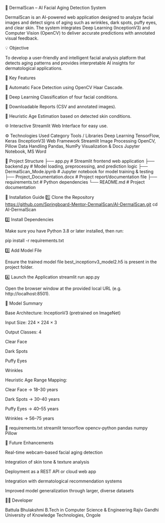 🌸 DermalScan – AI Facial Aging Detection System

DermalScan is an AI-powered web application designed to analyze facial images and detect signs of aging such as wrinkles, dark spots, puffy eyes, and clear skin.
The system integrates Deep Learning (InceptionV3) and Computer Vision (OpenCV) to deliver accurate predictions with annotated visual feedback.

💡 Objective

To develop a user-friendly and intelligent facial analysis platform that detects aging patterns and provides interpretable AI insights for dermatological applications.

🧠 Key Features

🧍 Automatic Face Detection using OpenCV Haar Cascade.

🤖 Deep Learning Classification of four facial conditions.

🧾 Downloadable Reports (CSV and annotated images).

🧠 Heuristic Age Estimation based on detected skin conditions.

🌐 Interactive Streamlit Web Interface for easy use.

⚙️ Technologies Used
Category	Tools / Libraries
Deep Learning	TensorFlow, Keras (InceptionV3)
Web Framework	Streamlit
Image Processing	OpenCV, Pillow
Data Handling	Pandas, NumPy
Visualization & Docs	Jupyter Notebook, MS Word




📁 Project Structure
├── app.py                        # Streamlit frontend web application
├── backend.py                    # Model loading, preprocessing, and prediction logic
├── DermalScan_Mode.ipynb         # Jupyter notebook for model training & testing
├── Project_Documentation.docx    # Project report/documentation file
├── requirements.txt              # Python dependencies
└── README.md                     # Project documentation




🧩 Installation Guide
1️⃣ Clone the Repository
https://github.com/Springboard-Mentor-DermalScan/AI-DermalScan.git
cd AI-DermalScan

2️⃣ Install Dependencies

Make sure you have Python 3.8 or later installed, then run:

pip install -r requirements.txt

3️⃣ Add Model File

Ensure the trained model file best_inceptionv3_model2.h5 is present in the project folder.

4️⃣ Launch the Application
streamlit run app.py


Open the browser window at the provided local URL (e.g. http://localhost:8501).

🧬 Model Summary

Base Architecture: InceptionV3 (pretrained on ImageNet)

Input Size: 224 × 224 × 3

Output Classes: 4

Clear Face

Dark Spots

Puffy Eyes

Wrinkles

Heuristic Age Range Mapping:

Clear Face → 18–30 years

Dark Spots → 30–40 years

Puffy Eyes → 40–55 years

Wrinkles → 56–75 years

🧾 requirements.txt
streamlit
tensorflow
opencv-python
pandas
numpy
Pillow

🚀 Future Enhancements

Real-time webcam-based facial aging detection

Integration of skin tone & texture analysis

Deployment as a REST API or cloud web app

Integration with dermatological recommendation systems

Improved model generalization through larger, diverse datasets

🧑‍💻 Developer

Battula Bhulakshmi
B.Tech in Computer Science & Engineering
Rajiv Gandhi University of Knowledge Technologies, Ongole
